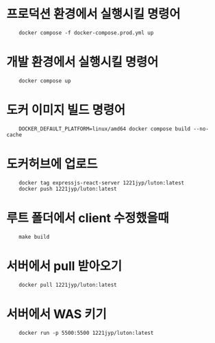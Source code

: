 # 프로덕션 환경에서 실행시킬 명령어

```
    docker compose -f docker-compose.prod.yml up
```

# 개발 환경에서 실행시킬 명령어

```
    docker compose up
```

# 도커 이미지 빌드 명령어

```
    DOCKER_DEFAULT_PLATFORM=linux/amd64 docker compose build --no-cache
```

# 도커허브에 업로드

```
    docker tag expressjs-react-server 1221jyp/luton:latest
    docker push 1221jyp/luton:latest
```

# 루트 폴더에서 client 수정했을때

```
    make build
```

# 서버에서 pull 받아오기

```
    docker pull 1221jyp/luton:latest
```

# 서버에서 WAS 키기

```
    docker run -p 5500:5500 1221jyp/luton:latest
```

